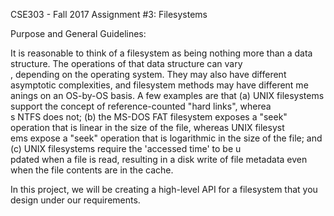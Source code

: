 CSE303 - Fall 2017
Assignment #3: Filesystems

Purpose and General Guidelines:

  It is reasonable to think of a filesystem as being nothing more than a data structure. The operations of that data structure can vary\
, depending on the operating system. They may also have different asymptotic complexities, and filesystem methods may have different me\
anings on an OS-by-OS basis. A few examples are that (a) UNIX filesystems support the concept of reference-counted "hard links", wherea\
s NTFS does not; (b) the MS-DOS FAT filesystem exposes a "seek" operation that is linear in the size of the file, whereas UNIX filesyst\
ems expose a "seek" operation that is logarithmic in the size of the file; and (c) UNIX filesystems require the 'accessed time' to be u\
pdated when a file is read, resulting in a disk write of file metadata even when the file contents are in the cache.

In this project, we will be creating a high-level API for a filesystem that you design under our requirements.
